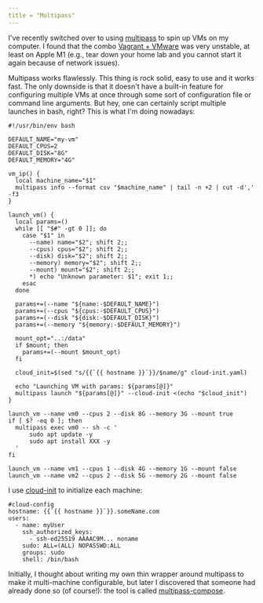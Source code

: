 ```yaml
---
title = "Multipass"
---
```


I've recently switched over to using [multipass][1] to spin up VMs on my
computer. I found that the combo [Vagrant + VMware][2] was very unstable, at least
on Apple M1 (e.g., tear down your home lab and you cannot start it again because 
of network issues).

Multipass works flawlessly. This thing is rock solid, easy to use and
it works fast. The only downside is that it doesn't have a built-in feature for
configuring multiple VMs at once through some sort of configuration file or command
line arguments. But hey, one can certainly script multiple launches in bash, right?
This is what I'm doing nowadays:

```
#!/usr/bin/env bash

DEFAULT_NAME="my-vm"
DEFAULT_CPUS=2
DEFAULT_DISK="8G"
DEFAULT_MEMORY="4G"

vm_ip() {
  local machine_name="$1"
  multipass info --format csv "$machine_name" | tail -n +2 | cut -d',' -f3
}

launch_vm() {
  local params=()
  while [[ "$#" -gt 0 ]]; do
    case "$1" in
      --name) name="$2"; shift 2;;
      --cpus) cpus="$2"; shift 2;;
      --disk) disk="$2"; shift 2;;
      --memory) memory="$2"; shift 2;;
      --mount) mount="$2"; shift 2;;
      *) echo "Unknown parameter: $1"; exit 1;;
    esac
  done

  params+=(--name "${name:-$DEFAULT_NAME}")
  params+=(--cpus "${cpus:-$DEFAULT_CPUS}")
  params+=(--disk "${disk:-$DEFAULT_DISK}")
  params+=(--memory "${memory:-$DEFAULT_MEMORY}")

  mount_opt="..:/data"
  if $mount; then
    params+=(--mount $mount_opt)
  fi

  cloud_init=$(sed "s/{{`{{ hostname }}`}}/$name/g" cloud-init.yaml)

  echo "Launching VM with params: ${params[@]}"
  multipass launch "${params[@]}" --cloud-init <(echo "$cloud_init")
}

launch_vm --name vm0 --cpus 2 --disk 8G --memory 3G --mount true
if [ $? -eq 0 ]; then
  multipass exec vm0 -- sh -c '
      sudo apt update -y
      sudo apt install XXX -y
  '
fi

launch_vm --name vm1 --cpus 1 --disk 4G --memory 1G --mount false
launch_vm --name vm2 --cpus 2 --disk 5G --memory 2G --mount false
```

I use [cloud-init][3] to initialize each machine:

```
#cloud-config
hostname: {{`{{ hostname }}`}}.someName.com
users:
  - name: myUser
    ssh_authorized_keys:
      - ssh-ed25519 AAAAC9M... noname
    sudo: ALL=(ALL) NOPASSWD:ALL
    groups: sudo
    shell: /bin/bash
```

Initially, I thought about writing my own thin wrapper around multipass
to make it multi-machine configurable, but later I discovered that someone
had already done so (of course!): the tool is called [multipass-compose][4].

[1]: https://multipass.run/
[2]: https://www.marcoslar.com/posts/2022/01/linux-home-lab/
[3]: https://cloudinit.readthedocs.io/en/latest/
[4]: https://github.com/pkorobeinikov/multipass-compose
